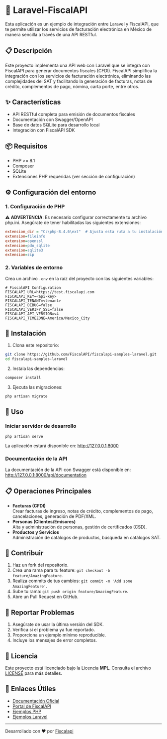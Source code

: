# 🚀 Laravel-FiscalAPI 

Esta aplicación es un ejemplo de integración entre Laravel y FiscalAPI, que te permite utilizar los servicios de facturación electrónica en México de manera sencilla a través de una API RESTful.

## 📋 Descripción

Este proyecto implementa una API web con Laravel que se integra con FiscalAPI para generar documentos fiscales (CFDI). FiscalAPI simplifica la integración con los servicios de facturación electrónica, eliminando las complejidades del SAT y facilitando la generación de facturas, notas de crédito, complementos de pago, nómina, carta porte, entre otros.

## ✨ Características

- API RESTful completa para emisión de documentos fiscales
- Documentación con Swagger/OpenAPI
- Base de datos SQLite para desarrollo local
- Integración con FiscalAPI SDK

## 📦 Requisitos

- PHP >= 8.1
- Composer
- SQLite
- Extensiones PHP requeridas (ver sección de configuración)

## ⚙️ Configuración del entorno

### 1. Configuración de PHP

⚠️ **ADVERTENCIA**: Es necesario configurar correctamente tu archivo php.ini. Asegúrate de tener habilitadas las siguientes extensiones:

```ini
extension_dir = "C:\php-8.4.6\ext"  # Ajusta esta ruta a tu instalación de PHP
extension=fileinfo
extension=openssl
extension=pdo_sqlite
extension=sqlite3
extension=zip
```


### 2. Variables de entorno

Crea un archivo `.env` en la raíz del proyecto con las siguientes variables:

```env
# FiscalAPI Configuration
FISCALAPI_URL=https://test.fiscalapi.com
FISCALAPI_KEY=<api-key>
FISCALAPI_TENANT=<tenant>
FISCALAPI_DEBUG=false
FISCALAPI_VERIFY_SSL=false
FISCALAPI_API_VERSION=v4
FISCALAPI_TIMEZONE=America/Mexico_City
```

## 🔧 Instalación

1. Clona este repositorio:
```bash
git clone https://github.com/FiscalAPI/fiscalapi-samples-laravel.git
cd fiscalapi-samples-laravel
```

2. Instala las dependencias:
```bash
composer install
```

3. Ejecuta las migraciones:
```bash
php artisan migrate
```


## 🚀 Uso

### Iniciar servidor de desarrollo

```bash
php artisan serve
```

La aplicación estará disponible en: http://127.0.0.1:8000

### Documentación de la API

La documentación de la API con Swagger está disponible en:
http://127.0.0.1:8000/api/documentation


## 📋 Operaciones Principales

- **Facturas (CFDI)**  
  Crear facturas de ingreso, notas de crédito, complementos de pago, cancelaciones, generación de PDF/XML.
- **Personas (Clientes/Emisores)**  
  Alta y administración de personas, gestión de certificados (CSD).
- **Productos y Servicios**  
  Administración de catálogos de productos, búsqueda en catálogos SAT.


## 🤝 Contribuir

1. Haz un fork del repositorio.  
2. Crea una rama para tu feature: `git checkout -b feature/AmazingFeature`.  
3. Realiza commits de tus cambios: `git commit -m 'Add some AmazingFeature'`.  
4. Sube tu rama: `git push origin feature/AmazingFeature`.  
5. Abre un Pull Request en GitHub.


## 🐛 Reportar Problemas

1. Asegúrate de usar la última versión del SDK.  
2. Verifica si el problema ya fue reportado.  
3. Proporciona un ejemplo mínimo reproducible.  
4. Incluye los mensajes de error completos.


## 📄 Licencia

Este proyecto está licenciado bajo la Licencia **MPL**. Consulta el archivo [LICENSE](LICENSE.txt) para más detalles.


## 🔗 Enlaces Útiles

- [Documentación Oficial](https://docs.fiscalapi.com)  
- [Portal de FiscalAPI](https://fiscalapi.com)  
- [Ejemplos PHP](https://github.com/FiscalAPI/fiscalapi-php/blob/main/examples.php)  
- [Ejemplos Laravel](https://github.com/FiscalAPI/fiscalapi-samples-laravel)


---

Desarrollado con ❤️ por [Fiscalapi](https://www.fiscalapi.com)
